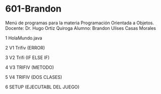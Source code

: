 # 601-Brandon

Menú de programas para la materia Programación Orientada a Objetos.
Docente: Dr. Hugo Ortiz Quiroga 
Alumno: Brandon Ulises Casas Morales 

1 HolaMundo.java

2 V1 Trifiv (ERROR)

3 V2 Trifi (IF ELSE IF)

4 V3 TRIFIV (METODO)

5 V4 TRIFIV (DOS CLASES)

6 SETUP (EJECUTABL DEL JUEGO)
